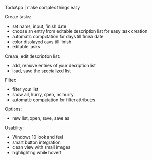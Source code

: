 TodoApp | make complex things easy



Create tasks:
- set name, input, finish date
- choose an entry from editable description list for easy task creation
- automatic computation for days till finish date
- color displayed days till finish
- editable tasks

Create, edit description list:
- add, remove entries of your decription list
- load, save the specialized list

Filter:
- filter your list
- show all, hurry, open, no hurry
- automatic computation for filter attributes

Options:
- new list, open, save, save as

Usability:
- Windows 10 look and feel
- smart button integration
- clean view with small images
- highlighting while hovert
